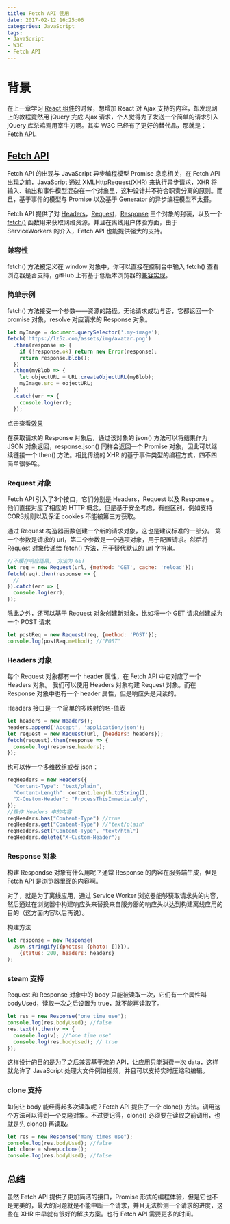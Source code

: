 ```yaml
---
title: Fetch API 使用
date: 2017-02-12 16:25:06
categories: JavaScript
tags:
- JavaScript
- W3C
- Fetch API
---
```


# 背景

在上一章学习 [React 组件](https://lz5z.com/ReactJS%E2%80%94%E7%BB%84%E4%BB%B6/)的时候，想增加 React 对 Ajax 支持的内容，却发现网上的教程竟然用 jQuery 完成 Ajax 请求，个人觉得为了发送一个简单的请求引入 jQuery 库杀鸡焉用宰牛刀啊。其实 W3C 已经有了更好的替代品，那就是： [Fetch API](https://fetch.spec.whatwg.org/)。
<!-- more -->
## [Fetch API](https://developer.mozilla.org/zh-CN/docs/Web/API/Fetch_API)

Fetch API 的出现与 JavaScript 异步编程模型 Promise 息息相关，在 Fetch API 出现之前，JavaScript 通过 XMLHttpRequest(XHR) 来执行异步请求，XHR 将输入、输出和事件模型混杂在一个对象里，这种设计并不符合职责分离的原则。而且，基于事件的模型与 Promise 以及基于 Generator 的异步编程模型不太搭。

Fetch API 提供了对 [Headers](https://developer.mozilla.org/zh-CN/docs/Web/API/Headers)，[Request](https://developer.mozilla.org/zh-CN/docs/Web/API/Request)，[Response](https://developer.mozilla.org/zh-CN/docs/Web/API/Response) 三个对象的封装，以及一个 [fetch()](https://developer.mozilla.org/zh-CN/docs/Web/API/GlobalFetch) 函数用来获取网络资源，并且在离线用户体验方面，由于 ServiceWorkers 的介入，Fetch API 也能提供强大的支持。


### 兼容性

fetch() 方法被定义在 window 对象中，你可以直接在控制台中输入 fetch() 查看浏览器是否支持，gitHub 上有基于低版本浏览器的[兼容实现](https://github.com/github/fetch)。

### 简单示例

fetch() 方法接受一个参数——资源的路径。无论请求成功与否，它都返回一个 promise 对象，resolve 对应请求的 Response 对象。

```javascript
let myImage = document.querySelector('.my-image');
fetch('https://lz5z.com/assets/img/avatar.png')
  .then(response => {
    if (!response.ok) return new Error(response);
    return response.blob();
  })
  .then(myBlob => {
    let objectURL = URL.createObjectURL(myBlob);
    myImage.src = objectURL;
  })
  .catch(err => {
    console.log(err);
  }); 
```
点击查看[效果](/assets/demo/fetch-demo/index.html)

在获取请求的 Response 对象后，通过该对象的 json() 方法可以将结果作为 JSON 对象返回，response.json() 同样会返回一个 Promise 对象，因此可以继续链接一个 then() 方法。相比传统的 XHR 的基于事件类型的编程方式，四不四简单很多哈。

### Request 对象

Fetch API 引入了3个接口，它们分别是 Headers，Request 以及 Response 。他们直接对应了相应的 HTTP 概念，但是基于安全考虑，有些区别，例如支持CORS规则以及保证 cookies 不能被第三方获取。

通过 Request 构造器函数创建一个新的请求对象，这也是建议标准的一部分。 第一个参数是请求的 url，第二个参数是一个选项对象，用于配置请求。然后将 Request 对象传递给 fetch() 方法，用于替代默认的 url 字符串。

```javascript
//不缓存响应结果， 方法为 GET
let req = new Request(url, {method: 'GET', cache: 'reload'});
fetch(req).then(response => {
  //
}).catch(err => {
  console.log(err);
});
```
除此之外，还可以基于 Request 对象创建新对象，比如将一个 GET 请求创建成为一个 POST 请求

```javascript
let postReq = new Request(req, {method: 'POST'});
console.log(postReq.method); //"POST"
```
### Headers 对象

每个 Request 对象都有一个 header 属性，在 Fetch API 中它对应了一个 Headers 对象。 我们可以使用 Headers 对象构建 Request 对象。而在 Response 对象中也有一个 header 属性，但是响应头是只读的。

Headers 接口是一个简单的多映射的名-值表

```javascript
let headers = new Headers();
headers.append('Accept', 'application/json');
let request = new Request(url, {headers: headers});
fetch(request).then(response => {
  console.log(response.headers);
});
```
也可以传一个多维数组或者 json：

```javascript
reqHeaders = new Headers({
  "Content-Type": "text/plain",
  "Content-Length": content.length.toString(),
  "X-Custom-Header": "ProcessThisImmediately",
});
//操作 Headers 中的内容
reqHeaders.has("Content-Type") //true
reqHeaders.get("Content-Type") //"text/plain"
reqHeaders.set("Content-Type", "text/html")
reqHeaders.delete("X-Custom-Header");
```

### Response 对象

构建 Respondse 对象有什么用呢？通常 Response 的内容在服务端生成，但是 Fetch API 是浏览器里面的内容啊。

对了，就是为了离线应用，通过 Service Worker 浏览器能够获取请求头的内容，然后通过在浏览器中构建响应头来替换来自服务器的响应头以达到构建离线应用的目的（这方面内容以后再说）。

构建方法

```javascript
let response = new Response(
  JSON.stringify({photos: {photo: []}}),
    {status: 200, headers: headers}
);
```

### steam 支持

Request 和 Response 对象中的 body 只能被读取一次，它们有一个属性叫 bodyUsed，读取一次之后设置为 true，就不能再读取了。

```javascript
let res = new Response("one time use");
console.log(res.bodyUsed); //false
res.text().then(v => {
  console.log(v); //"one time use"
  console.log(res.bodyUsed); // true
});
```
这样设计的目的是为了之后兼容基于流的 API，让应用只能消费一次 data，这样就允许了 JavaScript 处理大文件例如视频，并且可以支持实时压缩和编辑。

### clone 支持

如何让 body 能经得起多次读取呢？Fetch API 提供了一个 clone() 方法。调用这个方法可以得到一个克隆对象。不过要记得，clone() 必须要在读取之前调用，也就是先 clone() 再读取。

```javascript
let res = new Response("many times use");
console.log(res.bodyUsed); //false
let clone = sheep.clone();
console.log(res.bodyUsed); //false
```

## 总结

虽然 Fetch API 提供了更加简洁的接口，Promise 形式的编程体验，但是它也不是完美的，最大的问题就是不能中断一个请求，并且无法检测一个请求的进度，这些在 XHR 中早就有很好的解决方案。也行 Fetch API 需要更多的时间。
